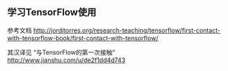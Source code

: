 ## 学习TensorFlow使用

参考文档 http://jorditorres.org/research-teaching/tensorflow/first-contact-with-tensorflow-book/first-contact-with-tensorflow/

其汉译见 “与TensorFlow的第一次接触” http://www.jianshu.com/u/de2f1dd4d743

